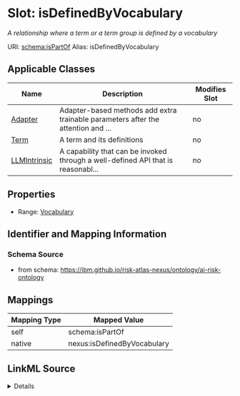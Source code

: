 

# Slot: isDefinedByVocabulary


_A relationship where a term or a term group is defined by a vocabulary_





URI: [schema:isPartOf](http://schema.org/isPartOf)
Alias: isDefinedByVocabulary

<!-- no inheritance hierarchy -->





## Applicable Classes

| Name | Description | Modifies Slot |
| --- | --- | --- |
| [Adapter](Adapter.md) | Adapter-based methods add extra trainable parameters after the attention and ... |  no  |
| [Term](Term.md) | A term and its definitions |  no  |
| [LLMIntrinsic](LLMIntrinsic.md) | A capability that can be invoked through a well-defined API that is reasonabl... |  no  |







## Properties

* Range: [Vocabulary](Vocabulary.md)





## Identifier and Mapping Information







### Schema Source


* from schema: https://ibm.github.io/risk-atlas-nexus/ontology/ai-risk-ontology




## Mappings

| Mapping Type | Mapped Value |
| ---  | ---  |
| self | schema:isPartOf |
| native | nexus:isDefinedByVocabulary |




## LinkML Source

<details>
```yaml
name: isDefinedByVocabulary
description: A relationship where a term or a term group is defined by a vocabulary
from_schema: https://ibm.github.io/risk-atlas-nexus/ontology/ai-risk-ontology
rank: 1000
slot_uri: schema:isPartOf
alias: isDefinedByVocabulary
domain_of:
- Term
- Adapter
- LLMIntrinsic
range: Vocabulary

```
</details>
